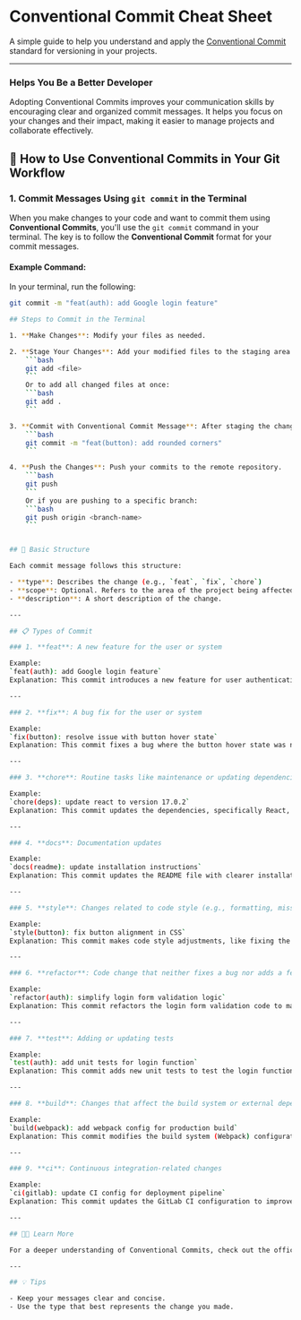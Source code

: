 # Conventional Commit Cheat Sheet

A simple guide to help you understand and apply the [Conventional Commit](https://www.conventionalcommits.org/en/v1.0.0/) standard for versioning in your projects.

---
### Helps You Be a Better Developer

Adopting Conventional Commits improves your communication skills by encouraging clear and organized commit messages. It helps you focus on your changes and their impact, making it easier to manage projects and collaborate effectively.


## 🚀 How to Use Conventional Commits in Your Git Workflow

### 1. **Commit Messages Using `git commit` in the Terminal**

When you make changes to your code and want to commit them using **Conventional Commits**, you'll use the `git commit` command in your terminal. The key is to follow the **Conventional Commit** format for your commit messages.

#### Example Command:
In your terminal, run the following:

```bash
git commit -m "feat(auth): add Google login feature"

## Steps to Commit in the Terminal

1. **Make Changes**: Modify your files as needed.

2. **Stage Your Changes**: Add your modified files to the staging area.
    ```bash
    git add <file>
    ```
    Or to add all changed files at once:
    ```bash
    git add .
    ```

3. **Commit with Conventional Commit Message**: After staging the changes, use the following command to commit:
    ```bash
    git commit -m "feat(button): add rounded corners"
    ```

4. **Push the Changes**: Push your commits to the remote repository.
    ```bash
    git push
    ```
    Or if you are pushing to a specific branch:
    ```bash
    git push origin <branch-name>
    ```


## 🚀 Basic Structure

Each commit message follows this structure:

- **type**: Describes the change (e.g., `feat`, `fix`, `chore`)
- **scope**: Optional. Refers to the area of the project being affected (e.g., `api`, `frontend`)
- **description**: A short description of the change.

---

## 📋 Types of Commit

### 1. **feat**: A new feature for the user or system

Example:  
`feat(auth): add Google login feature`  
Explanation: This commit introduces a new feature for user authentication, allowing Google login.

---

### 2. **fix**: A bug fix for the user or system

Example:  
`fix(button): resolve issue with button hover state`  
Explanation: This commit fixes a bug where the button hover state was not functioning properly.

---

### 3. **chore**: Routine tasks like maintenance or updating dependencies

Example:  
`chore(deps): update react to version 17.0.2`  
Explanation: This commit updates the dependencies, specifically React, to a newer version.

---

### 4. **docs**: Documentation updates

Example:  
`docs(readme): update installation instructions`  
Explanation: This commit updates the README file with clearer installation instructions.

---

### 5. **style**: Changes related to code style (e.g., formatting, missing semi-colons)

Example:  
`style(button): fix button alignment in CSS`  
Explanation: This commit makes code style adjustments, like fixing the alignment of a button in CSS.

---

### 6. **refactor**: Code change that neither fixes a bug nor adds a feature

Example:  
`refactor(auth): simplify login form validation logic`  
Explanation: This commit refactors the login form validation code to make it simpler without adding any new functionality.

---

### 7. **test**: Adding or updating tests

Example:  
`test(auth): add unit tests for login function`  
Explanation: This commit adds new unit tests to test the login function in the authentication module.

---

### 8. **build**: Changes that affect the build system or external dependencies

Example:  
`build(webpack): add webpack config for production build`  
Explanation: This commit modifies the build system (Webpack) configuration to improve the production build.

---

### 9. **ci**: Continuous integration-related changes

Example:  
`ci(gitlab): update CI config for deployment pipeline`  
Explanation: This commit updates the GitLab CI configuration to improve the deployment pipeline.

---

## 🧑‍💻 Learn More

For a deeper understanding of Conventional Commits, check out the official documentation: [Conventional Commits](https://www.conventionalcommits.org/en/v1.0.0/).

---

## 💡 Tips

- Keep your messages clear and concise.
- Use the type that best represents the change you made.
